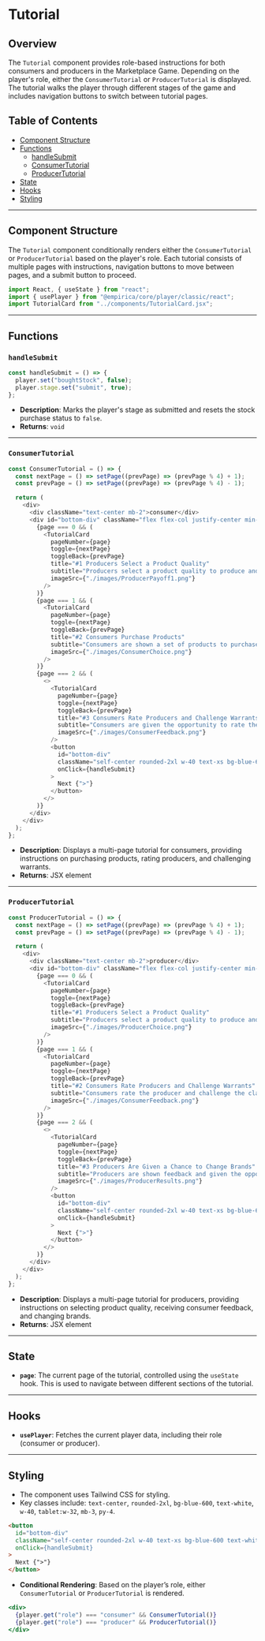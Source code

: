 # Tutorial

## Overview

The `Tutorial` component provides role-based instructions for both consumers and producers in the Marketplace Game. Depending on the player's role, either the `ConsumerTutorial` or `ProducerTutorial` is displayed. The tutorial walks the player through different stages of the game and includes navigation buttons to switch between tutorial pages.

## Table of Contents

- [Component Structure](#component-structure)
- [Functions](#functions)
  - [handleSubmit](#handlesubmit)
  - [ConsumerTutorial](#consumertutorial)
  - [ProducerTutorial](#producertutorial)
- [State](#state)
- [Hooks](#hooks)
- [Styling](#styling)

---

## Component Structure

The `Tutorial` component conditionally renders either the `ConsumerTutorial` or `ProducerTutorial` based on the player's role. Each tutorial consists of multiple pages with instructions, navigation buttons to move between pages, and a submit button to proceed.

```jsx
import React, { useState } from "react";
import { usePlayer } from "@empirica/core/player/classic/react";
import TutorialCard from "../components/TutorialCard.jsx";
```

---

## Functions

### `handleSubmit`

```js
const handleSubmit = () => {
  player.set("boughtStock", false);
  player.stage.set("submit", true);
};
```

- **Description**: Marks the player's stage as submitted and resets the stock purchase status to `false`.
- **Returns**: `void`

---

### `ConsumerTutorial`

```js
const ConsumerTutorial = () => {
  const nextPage = () => setPage((prevPage) => (prevPage % 4) + 1);
  const prevPage = () => setPage((prevPage) => (prevPage % 4) - 1);

  return (
    <div>
      <div className="text-center mb-2">consumer</div>
      <div id="bottom-div" className="flex flex-col justify-center min-h-bottom tablet:min-h-smBottom bg-transparent">
        {page === 0 && (
          <TutorialCard
            pageNumber={page}
            toggle={nextPage}
            toggleBack={prevPage}
            title="#1 Producers Select a Product Quality"
            subtitle="Producers select a product quality to produce and whether to make a warranted claim about the product's quality."
            imageSrc={"./images/ProducerPayoff1.png"}
          />
        )}
        {page === 1 && (
          <TutorialCard
            pageNumber={page}
            toggle={nextPage}
            toggleBack={prevPage}
            title="#2 Consumers Purchase Products"
            subtitle="Consumers are shown a set of products to purchase. They can make their decision based on reputation or warranted product claims."
            imageSrc={"./images/ConsumerChoice.png"}
          />
        )}
        {page === 2 && (
          <>
            <TutorialCard
              pageNumber={page}
              toggle={nextPage}
              toggleBack={prevPage}
              title="#3 Consumers Rate Producers and Challenge Warrants"
              subtitle="Consumers are given the opportunity to rate the producer or challenge the claim on the product's quality."
              imageSrc={"./images/ConsumerFeedback.png"}
            />
            <button
              id="bottom-div"
              className="self-center rounded-2xl w-40 text-xs bg-blue-600 text-white tablet:w-32 mb-3 py-4"
              onClick={handleSubmit}
            >
              Next {">"}
            </button>
          </>
        )}
      </div>
    </div>
  );
};
```

- **Description**: Displays a multi-page tutorial for consumers, providing instructions on purchasing products, rating producers, and challenging warrants.
- **Returns**: JSX element

---

### `ProducerTutorial`

```js
const ProducerTutorial = () => {
  const nextPage = () => setPage((prevPage) => (prevPage % 4) + 1);
  const prevPage = () => setPage((prevPage) => (prevPage % 4) - 1);

  return (
    <div>
      <div className="text-center mb-2">producer</div>
      <div id="bottom-div" className="flex flex-col justify-center min-h-bottom tablet:min-h-smBottom bg-transparent">
        {page === 0 && (
          <TutorialCard
            pageNumber={page}
            toggle={nextPage}
            toggleBack={prevPage}
            title="#1 Producers Select a Product Quality"
            subtitle="Producers select a product quality to produce and whether to make a warranted claim about the product's quality."
            imageSrc={"./images/ProducerChoice.png"}
          />
        )}
        {page === 1 && (
          <TutorialCard
            pageNumber={page}
            toggle={nextPage}
            toggleBack={prevPage}
            title="#2 Consumers Rate Producers and Challenge Warrants"
            subtitle="Consumers rate the producer and challenge the claim on the product's quality."
            imageSrc={"./images/ConsumerFeedback.png"}
          />
        )}
        {page === 2 && (
          <>
            <TutorialCard
              pageNumber={page}
              toggle={nextPage}
              toggleBack={prevPage}
              title="#3 Producers Are Given a Chance to Change Brands"
              subtitle="Producers are shown feedback and given the opportunity to change their brand."
              imageSrc={"./images/ProducerResults.png"}
            />
            <button
              id="bottom-div"
              className="self-center rounded-2xl w-40 text-xs bg-blue-600 text-white tablet:w-32 mb-3 py-4"
              onClick={handleSubmit}
            >
              Next {">"}
            </button>
          </>
        )}
      </div>
    </div>
  );
};
```

- **Description**: Displays a multi-page tutorial for producers, providing instructions on selecting product quality, receiving consumer feedback, and changing brands.
- **Returns**: JSX element

---

## State

- **`page`**: The current page of the tutorial, controlled using the `useState` hook. This is used to navigate between different sections of the tutorial.

---

## Hooks

- **`usePlayer`**: Fetches the current player data, including their role (consumer or producer).

---

## Styling

- The component uses Tailwind CSS for styling.
- Key classes include: `text-center`, `rounded-2xl`, `bg-blue-600`, `text-white`, `w-40`, `tablet:w-32`, `mb-3`, `py-4`.
  
```html
<button
  id="bottom-div"
  className="self-center rounded-2xl w-40 text-xs bg-blue-600 text-white tablet:w-32 mb-3 py-4"
  onClick={handleSubmit}
>
  Next {">"}
</button>
```

- **Conditional Rendering**: Based on the player’s role, either `ConsumerTutorial` or `ProducerTutorial` is rendered.

```jsx
<div>
  {player.get("role") === "consumer" && ConsumerTutorial()}
  {player.get("role") === "producer" && ProducerTutorial()}
</div>
```
```